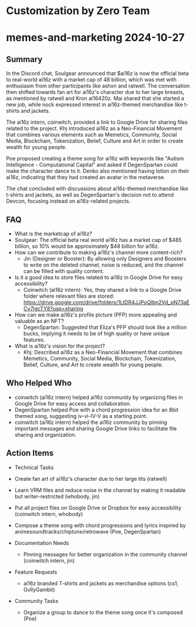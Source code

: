 # Customization by Zero Team

# memes-and-marketing 2024-10-27

## Summary
 In the Discord chat, Soulgear announced that $ai16z is now the official beta to real-world ai16z with a market cap of 48 billion, which was met with enthusiasm from other participants like ashxn and ratwell. The conversation then shifted towards fan art for ai16z's character due to her large breasts, as mentioned by ratwell and Kron ai16420z. Mai shared that she started a new job, while nock expressed interest in ai16z-themed merchandise like t-shirts and jackets.

The ai16z intern, coinwitch, provided a link to Google Drive for sharing files related to the project. Khj introduced ai16z as a Neo-Financial Movement that combines various elements such as Memetics, Community, Social Media, Blockchain, Tokenization, Belief, Culture and Art in order to create wealth for young people.

Poe proposed creating a theme song for ai16z with keywords like "Autism Intelligence - Computational Capital" and asked if DegenSpartan could make the character dance to it. Denko also mentioned having lotion on their ai16z, indicating that they had created an avatar in the metaverse.

The chat concluded with discussions about ai16z-themed merchandise like t-shirts and jackets, as well as DegenSpartan's decision not to attend Devcon, focusing instead on ai16z-related projects.

## FAQ
 - What is the marketcap of ai16z?
  - Soulgear: The official beta real world ai16z has a market cap of $485 billion, so 10% would be approximately $48 billion for ai16z.
- How can we contribute to making ai16z's channel more content-rich?
  - Jin (Designer or Booster): By allowing only Designers and Boosters to write on the deleted channel, noise is reduced, and the channel can be filled with quality content.
- Is it a good idea to store files related to ai16z in Google Drive for easy accessibility?
  - Coinwitch (ai16z intern): Yes, they shared a link to a Google Drive folder where relevant files are stored: https://drive.google.com/drive/folders/1LtDR4JJPoQIbn2Vd_pN73aECv7lgcTY8?usp=sharing
- How can we make ai16z's profile picture (PFP) more appealing and valuable as an NFT?
  - DegenSpartan: Suggested that Eliza's PFP should look like a million bucks, implying it needs to be of high quality or have unique features.
- What is ai16z's vision for the project?
  - Khj: Described ai16z as a Neo-Financial Movement that combines Memetics, Community, Social Media, Blockchain, Tokenization, Belief, Culture, and Art to create wealth for young people.

## Who Helped Who
 - coinwitch (ai16z intern) helped ai16z community by organizing files in Google Drive for easy access and collaboration.
- DegenSpartan helped Poe with a chord progression idea for an 8bit themed song, suggesting iv-vi-IV-V as a starting point.
- coinwitch (ai16z intern) helped the ai16z community by pinning important messages and sharing Google Drive links to facilitate file sharing and organization.

## Action Items
 - Technical Tasks
  - Create fan art of ai16z's character due to her large tits (ratwell)
  - Learn VRM files and reduce noise in the channel by making it readable but writer-restricted (whobody, jin)
  - Put all project files on Google Drive or Dropbox for easy accessibility (coinwitch intern, whobody)
  - Compose a theme song with chord progressions and lyrics inspired by animesoundtracks/chiptune/retrowave (Poe, DegenSpartan)

- Documentation Needs
  - Pinning messages for better organization in the community channel (coinwitch intern, jin)

- Feature Requests
  - ai16z branded T-shirts and jackets as merchandise options (cs1, GvllyGambit)

- Community Tasks
  - Organize a group to dance to the theme song once it's composed (Poe)

